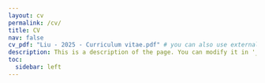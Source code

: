 ```yaml
---
layout: cv
permalink: /cv/
title: CV
nav: false
cv_pdf: "Liu - 2025 - Curriculum vitae.pdf" # you can also use external links here
description: This is a description of the page. You can modify it in '_pages/cv.md'. You can also change or remove the top pdf download button.
toc:
  sidebar: left
---
```


